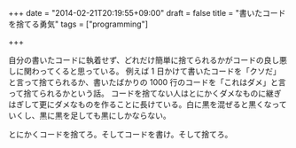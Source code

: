 +++
date = "2014-02-21T20:19:55+09:00"
draft = false
title = "書いたコードを捨てる勇気"
tags = ["programming"]

+++

自分の書いたコードに執着せず、どれだけ簡単に捨てられるかがコードの良し悪しに関わってくると思っている。
例えば 1 日かけて書いたコードを「クソだ」と言って捨てられるか、書いたばかりの 1000 行のコードを「これはダメ」と言って捨てられるかという話。
コードを捨てない人はとにかくダメなものに継ぎはぎして更にダメなものを作ることに長けている。白に黒を混ぜると黒くなっていくし、黒に黒を足しても黒にしかならない。

とにかくコードを捨てろ。そしてコードを書け。そして捨てろ。
